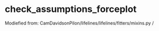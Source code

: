 # check_assumptions_forceplot
Modiefied from:  CamDavidsonPilon/lifelines/lifelines/fitters/mixins.py /
